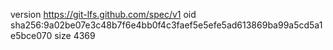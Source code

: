 version https://git-lfs.github.com/spec/v1
oid sha256:9a02be07e3c48b7f6e4bb0f4c3faef5e5efe5ad613869ba99a5cd5a1e5bce070
size 4369
